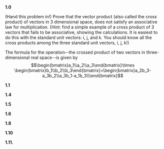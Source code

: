 **1.0**

(Hand this problem in!) Prove that the vector product (also called the cross product) of vectors in 3 dimensional space, does not satisfy an associative law for multiplication. (Hint: find a simple example of a cross product of 3 vectors that fails to be associative, showing the calculations. It is easiest to do this with the standard unit vectors: i, j, and k. You should know all the cross products among the three standard unit vectors, i, j, k!)

The formula for the operation--the crossed product of two vectors in three-dimensional real space--is given by 
$$\begin{bmatrix}a_1\\a_2\\a_3\end{bmatrix}\times \begin{bmatrix}b_1\\b_2\\b_3\end{bmatrix}=\begin{bmatrix}a_2b_3-a_3b_2\\a_3b_1-a_1b_3\\\end{bmatrix}$$

**1.1**



**1.4**



**1.5**



**1.6**



**1.8**



**1.10**



**1.11.**

